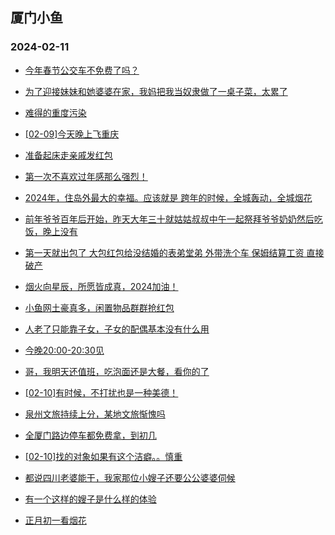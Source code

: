 ## 厦门小鱼 
### 2024-02-11

+ [今年春节公交车不免费了吗？](http://bbs.xmfish.com/read-htm-tid-18145376.html)

+ [为了迎接妹妹和她婆婆在家，我妈把我当奴隶做了一桌子菜，太累了](http://bbs.xmfish.com/read-htm-tid-18145377.html)

+ [难得的重度污染](http://bbs.xmfish.com/read-htm-tid-18145362.html)

+ [[02-09]今天晚上飞重庆](http://bbs.xmfish.com/read-htm-tid-18145351.html)

+ [准备起床走亲戚发红包](http://bbs.xmfish.com/read-htm-tid-18145363.html)

+ [第一次不喜欢过年感那么强烈！](http://bbs.xmfish.com/read-htm-tid-18145375.html)

+ [2024年，住岛外最大的幸福。应该就是 跨年的时候，全城轰动，全城烟花](http://bbs.xmfish.com/read-htm-tid-18145349.html)

+ [前年爷爷百年后开始，昨天大年三十就姑姑叔叔中午一起祭拜爷爷奶奶然后吃饭，晚上没有](http://bbs.xmfish.com/read-htm-tid-18145386.html)

+ [第一天就出包了 大包红包给没结婚的表弟堂弟 外带洗个车 保姆结算工资 直接破产](http://bbs.xmfish.com/read-htm-tid-18145366.html)

+ [烟火向星辰，所愿皆成真，2024加油！](http://bbs.xmfish.com/read-htm-tid-18145355.html)

+ [小鱼网土豪真多，闲置物品群群抢红包](http://bbs.xmfish.com/read-htm-tid-18145382.html)

+ [人老了只能靠子女，子女的配偶基本没有什么用](http://bbs.xmfish.com/read-htm-tid-18145402.html)

+ [今晚20:00-20:30见](http://bbs.xmfish.com/read-htm-tid-18145383.html)

+ [哥，我明天还值班，吃泡面还是大餐，看你的了](http://bbs.xmfish.com/read-htm-tid-18145380.html)

+ [[02-10]有时候，不打扰也是一种美德！](http://bbs.xmfish.com/read-htm-tid-18145373.html)

+ [泉州文旅持续上分，某地文旅惭愧吗](http://bbs.xmfish.com/read-htm-tid-18145404.html)

+ [全厦门路边停车都免费拿，到初几](http://bbs.xmfish.com/read-htm-tid-18145400.html)

+ [[02-10]找的对象如果有这个洁癖。。慎重](http://bbs.xmfish.com/read-htm-tid-18145418.html)

+ [都说四川老婆能干，我家那位小嫂子还要公公婆婆伺候](http://bbs.xmfish.com/read-htm-tid-18145420.html)

+ [有一个这样的嫂子是什么样的体验](http://bbs.xmfish.com/read-htm-tid-18145406.html)

+ [正月初一看烟花](http://bbs.xmfish.com/read-htm-tid-18145430.html)

